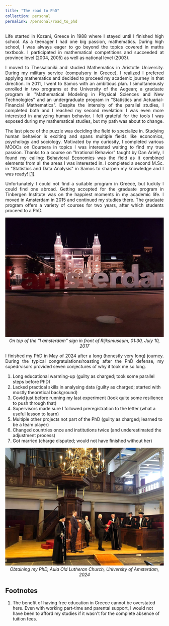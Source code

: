 ```yaml
---
title: "The road to PhD"
collection: personal
permalink: /personal/road_to_phd
---
```


<p align="justify">Life started in Kozani, Greece in 1988 where I stayed until I finished high school. As a teenager I had one big passion, mathematics. During high school, I was always eager to go beyond the topics covered in maths textbook. I participated in mathematical competitions and succeeded at province level (2004, 2005) as well as national level (2003).</p>

<p align="justify">I moved to Thessaloniki and studied Mathematics in Aristotle University. During my military service (compulsory in Greece), I realized I prefered applying mathematics and decided to proceed my academic journey in that direction. In 2011, I went to Samos with an ambitious plan. I simultaneously enrolled in two programs at the University of the Aegean; a graduate program in "Mathematical Modeling in Physical Sciences and New Technologies" and an undergraduate program in "Statistics and Actuarial-Financial Mathematics". Despite the intensity of the parallel studies, I completed both and I reached my second revelation: I was even more interested in analyzing human behavior. I felt grateful for the tools I was exposed during my mathematical studies, but my path was about to change.</p>

<p align="justify">The last piece of the puzzle was deciding the field to specialize in. Studying human behavior is exciting and spans multiple fields like economics, psychology and sociology. Motivated by my curiosity, I completed various MOOCs on Coursera in topics I was interested waiting to find my true passion. Thanks to a course on "Irrational Behavior" taught by Dan Ariely, I found my calling: Behavioral Economics was the field as it combined elements from all the areas I was interested in. I completed a second M.Sc. in "Statistics and Data Analysis" in Samos to sharpen my knowledge and I was ready! <a href="footnote_1">[1]</a>.</p>


<p align="justify">Unfortunately I could not find a suitable program in Greece, but luckily I could find one abroad. Getting accepted for the graduate program in Tinbergen Institute was on the happiest moments in my academic life. I moved in Amsterdam in 2015 and continued my studies there. The graduate program offers a variety of courses for two years, after which students proceed to a PhD.</p>

<p align="center">
    <img src="/images/amsterdam.jpeg" alt>
    <em>On top of the "I amsterdam" sign in front of Rijksmuseum, 01:30, July 10, 2017</em>
</p>

<p align="justify">I finished my PhD in May of 2024 after a long (honestly very long) journey. During the typical congratulations/roasting after the PhD defense, my supedrvisors provided seven conjectures of why it took me so long.</p>
<ol>
    <li>Long educational warming-up (guilty as charged; took some parallel steps before PhD)</li>
    <li>Lacked practical skills in analysing data (guilty as charged; started with mostly theoretical background)</li>
    <li>Covid just before running my last experiment (took quite some resilience to push through that)</li>
    <li>Supervisors made sure I followed preregistration to the letter (what a useful lesson to learn)</li>
    <li>Multiple other projects not part of the PhD (guilty as charged; learned to be a team player)</li>
    <li>Changed countries once and institutions twice (and underestimated the adjustment process)</li>
    <li>Got married (charge disputed; would not have finished without her)</li>
</ol>

<p align="center">
    <img src="/images/phd.jpg" alt>
    <em>Obtaining my PhD, Aula Old Lutheran Church, University of Amsterdam, 2024</em>
</p>


<h2>Footnotes</h2>
<ol>
    <li id="footnote_1">The benefit of having free education in Greece cannot be overstated here. Even with working part-time and parental support, I would not have been to afford my studies if it wasn't for the complete absence of tuition fees.</li>
</ol>